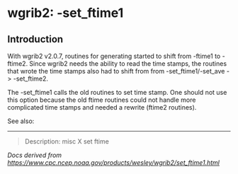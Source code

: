 # wgrib2: -set_ftime1

## Introduction

With wgrib2 v2.0.7, routines for generating started
to shift from -ftime1 to -ftime2. Since wgrib2 needs
the ability to read the time stamps, the routines
that wrote the time stamps also had to shift from
from -set_ftime1/-set_ave -> -set_ftime2.

The -set_ftime1 calls the
old routines to set time stamp. One should not
use this option because the old ftime routines could
not handle more complicated time stamps and needed a rewrite (ftime2 routines).

See also:

---

> Description: misc X set ftime

_Docs derived from <https://www.cpc.ncep.noaa.gov/products/wesley/wgrib2/set_ftime1.html>_
